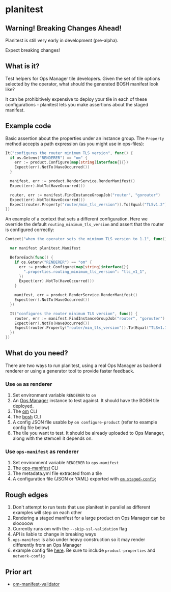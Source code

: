 # planitest

## Warning! Breaking Changes Ahead!

Planitest is still very early in development (pre-alpha).

Expect breaking changes!

## What is it?

Test helpers for Ops Manager tile developers. Given the set of tile options selected by the operator, what should the generated BOSH manifest look like?

It can be prohibitively expensive to deploy your tile in each of these configurations - planitest lets you make assertions about the staged manifest.

## Example code

Basic assertion about the properties under an instance group. The `Property` method accepts a path expression (as you might use in ops-files):

```go
It("configures the router minimum TLS version", func() {
  if os.Getenv("RENDERER") == "om" {
    err := product.Configure(map[string]interface{}{})
    Expect(err).NotTo(HaveOccurred())
  }

  manifest, err := product.RenderService.RenderManifest()
  Expect(err).NotTo(HaveOccurred())

  router, err := manifest.FindInstanceGroupJob("router", "gorouter")
  Expect(err).NotTo(HaveOccurred())
  Expect(router.Property("router/min_tls_version")).To(Equal("TLSv1.2"))
})
```

An example of a context that sets a different configuration. Here we override the default `routing_minimum_tls_version` and assert that the router is configured correctly:

```go
Context("when the operator sets the minimum TLS version to 1.1", func() {

  var manifest planitest.Manifest

  BeforeEach(func() {
    if os.Getenv("RENDERER") == "om" {
      err := product.Configure(map[string]interface{}{
        ".properties.routing_minimum_tls_version": "tls_v1_1",
      })
      Expect(err).NotTo(HaveOccurred())
    }

    manifest, err = product.RenderService.RenderManifest()
    Expect(err).NotTo(HaveOccurred())
  })

  It("configures the router minimum TLS version", func() {
    router, err := manifest.FindInstanceGroupJob("router", "gorouter")
    Expect(err).NotTo(HaveOccurred())
    Expect(router.Property("router/min_tls_version")).To(Equal("TLSv1.1"))
  })
})
```

## What do you need?

There are two ways to run planitest, using a real Ops Manager as backend
renderer or using a generator tool to provide faster feedback.

### Use `om` as renderer
1. Set environment variable `RENDERER` to `om`
1. An [Ops Manager](https://docs.pivotal.io/pivotalcf/1-12/customizing/) instance to test against. It should have the BOSH tile deployed.
1. The [om](https://github.com/pivotal-cf/om) CLI
1. The [bosh](https://bosh.io/docs/cli-v2.html#install) CLI
1. A config JSON file usable by `om configure-product` (refer to example config file below)
1. The tile you want to test. It should be already uploaded to Ops Manager, along with the stemcell it depends on.

### Use `ops-manifest` as renderer
1. Set environment variable `RENDERER` to `ops-manifest`
1. The [ops-manifest](https://github.com/pivotal-cf/ops-manifest) CLI
1. The metadata.yml file extracted from a tile
1. A configuration file (JSON or YAML) exported with [`om staged-config`](https://github.com/pivotal-cf/om/blob/master/docs/staged-config/README.md)

## Rough edges

1. Don't attempt to run tests that use planitest in parallel as different examples will step on each other
1. Rendering a staged manifest for a large product on Ops Manager can be slooooow
1. Currently runs om with the `--skip-ssl-validation` flag
1. API is liable to change in breaking ways
1. `ops-manifest` is also under heavy construction so it may render differently
   from an Ops Manager
1. example config file [here](https://github.com/pivotal-cf/p-runtime/blob/c39892693750464d1655761969398dbad2ce6d14/test/manifest/config.json). Be sure to include `product-properties` and `network-config`

## Prior art

* [om-manifest-validator](https://github.com/pivotal-cf-experimental/om-manifest-validator)
